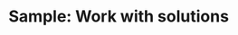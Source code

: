 # Sample: Work with solutions

<!-- https://docs.microsoft.com/en-us/dynamics365/customer-engagement/developer/sample-work-solutions -->
